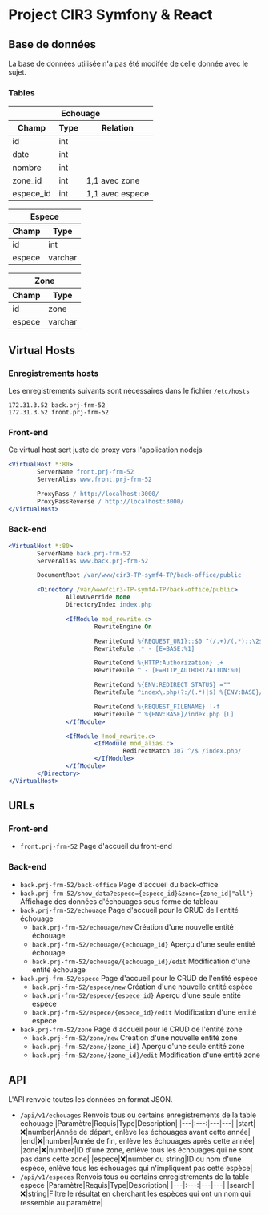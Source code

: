 # Project CIR3 Symfony & React

## Base de données
La base de données utilisée n'a pas été modifée de celle donnée avec le sujet.

### Tables
<table>
  <thead>
    <tr>
        <th colspan="3">Echouage</th>
    </tr>
    <tr>
        <th>Champ</th>
        <th>Type</th>
        <th>Relation</th>
    </tr>
  </thead>
  <tbody>
    <tr>
        <td>id</td>
        <td>int</td>
        <td> </td>
    </tr>
    <tr>
        <td>date</td>
        <td>int</td>
        <td> </td>
    </tr>
    <tr>
        <td>nombre</td>
        <td>int</td>
        <td> </td>
    </tr>
    <tr>
        <td>zone_id</td>
        <td>int</td>
        <td>1,1 avec zone</td>
    </tr>
    <tr>
        <td>espece_id</td>
        <td>int</td>
        <td>1,1 avec espece</td>
    </tr>
  </tbody>
</table>

<table>
  <thead>
    <tr>
        <th colspan="3">Espece</th>
    </tr>
    <tr>
        <th>Champ</th>
        <th>Type</th>
    </tr>
  </thead>
  <tbody>
    <tr>
        <td>id</td>
        <td>int</td>
    </tr>
    <tr>
        <td>espece</td>
        <td>varchar</td>
    </tr>
  </tbody>
</table>

<table>
  <thead>
    <tr>
        <th colspan="3">Zone</th>
    </tr>
    <tr>
        <th>Champ</th>
        <th>Type</th>
    </tr>
  </thead>
  <tbody>
    <tr>
        <td>id</td>
        <td>zone</td>
    </tr>
    <tr>
        <td>espece</td>
        <td>varchar</td>
    </tr>
  </tbody>
</table>

## Virtual Hosts
### Enregistrements hosts
Les enregistrements suivants sont nécessaires dans le fichier `/etc/hosts`
```
172.31.3.52 back.prj-frm-52
172.31.3.52 front.prj-frm-52
```
### Front-end
Ce virtual  host sert juste de proxy vers l'application nodejs
```apache
<VirtualHost *:80>
        ServerName front.prj-frm-52
        ServerAlias www.front.prj-frm-52

        ProxyPass / http://localhost:3000/
        ProxyPassReverse / http://localhost:3000/
</VirtualHost>
```
### Back-end
```apache
<VirtualHost *:80>
        ServerName back.prj-frm-52
        ServerAlias www.back.prj-frm-52

        DocumentRoot /var/www/cir3-TP-symf4-TP/back-office/public

        <Directory /var/www/cir3-TP-symf4-TP/back-office/public>
                AllowOverride None
                DirectoryIndex index.php

                <IfModule mod_rewrite.c>
                        RewriteEngine On

                        RewriteCond %{REQUEST_URI}::$0 ^(/.+)/(.*)::\2$
                        RewriteRule .* - [E=BASE:%1]

                        RewriteCond %{HTTP:Authorization} .+
                        RewriteRule ^ - [E=HTTP_AUTHORIZATION:%0]

                        RewriteCond %{ENV:REDIRECT_STATUS} =""
                        RewriteRule ^index\.php(?:/(.*)|$) %{ENV:BASE}/$1 [R=301,L]

                        RewriteCond %{REQUEST_FILENAME} !-f
                        RewriteRule ^ %{ENV:BASE}/index.php [L]
                </IfModule>

                <IfModule !mod_rewrite.c>
                        <IfModule mod_alias.c>
                                RedirectMatch 307 ^/$ /index.php/
                        </IfModule>
                </IfModule>
        </Directory>
</VirtualHost>
```
## URLs

### Front-end
* `front.prj-frm-52` Page d'accueil du front-end

### Back-end
* `back.prj-frm-52/back-office` Page d'accueil du back-office
* `back.prj-frm-52/show_data?espece={espece_id}&zone={zone_id|"all"}` Affichage des données d'échouages sous forme de tableau
* `back.prj-frm-52/echouage` Page d'accueil pour le CRUD de l'entité échouage
    * `back.prj-frm-52/echouage/new` Création d'une nouvelle entité échouage
    * `back.prj-frm-52/echouage/{echouage_id}` Aperçu d'une seule entité échouage
    * `back.prj-frm-52/echouage/{echouage_id}/edit` Modification d'une entité échouage
* `back.prj-frm-52/espece` Page d'accueil pour le CRUD de l'entité espèce
    * `back.prj-frm-52/espece/new` Création d'une nouvelle entité espèce
    * `back.prj-frm-52/espece/{espece_id}` Aperçu d'une seule entité espèce
    * `back.prj-frm-52/espece/{espece_id}/edit` Modification d'une entité espèce
* `back.prj-frm-52/zone` Page d'accueil pour le CRUD de l'entité zone
    * `back.prj-frm-52/zone/new` Création d'une nouvelle entité zone
    * `back.prj-frm-52/zone/{zone_id}` Aperçu d'une seule entité zone
    * `back.prj-frm-52/zone/{zone_id}/edit` Modification d'une entité zone

## API

L'API renvoie toutes les données en format JSON.

* `/api/v1/echouages` Renvois tous ou certains enregistrements de la table echouage
  |Paramètre|Requis|Type|Description|
  |---|:---:|---|---|
  |start|❌|number|Année de départ, enlève les échouages avant cette année|
  |end|❌|number|Année de fin, enlève les échouages après cette année|
  |zone|❌|number|ID d'une zone, enlève tous les échouages qui ne sont pas dans cette zone|
  |espece|❌|number ou string|ID ou nom d'une espèce, enlève tous les échouages qui n'impliquent pas cette espèce|
* `/api/v1/especes` Renvois tous ou certains enregistrements de la table espece
  |Paramètre|Requis|Type|Description|
  |---|:---:|---|---|
  |search|❌|string|Filtre le résultat en cherchant les espèces qui ont un nom qui ressemble au paramètre|
